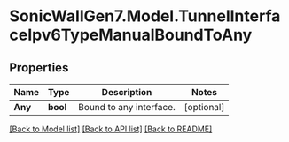 # SonicWallGen7.Model.TunnelInterfaceIpv6TypeManualBoundToAny

## Properties

Name | Type | Description | Notes
------------ | ------------- | ------------- | -------------
**Any** | **bool** | Bound to any interface. | [optional] 

[[Back to Model list]](../README.md#documentation-for-models) [[Back to API list]](../README.md#documentation-for-api-endpoints) [[Back to README]](../README.md)

